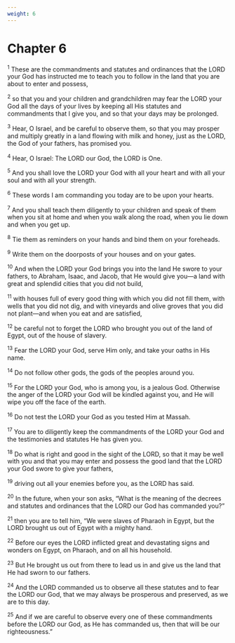 ```yaml
---
weight: 6
---
```


# Chapter 6

<sup>1</sup> These are the commandments and statutes and ordinances that the LORD your God has instructed me to teach you to follow in the land that you are about to enter and possess, 

<sup>2</sup> so that you and your children and grandchildren may fear the LORD your God all the days of your lives by keeping all His statutes and commandments that I give you, and so that your days may be prolonged. 

<sup>3</sup> Hear, O Israel, and be careful to observe them, so that you may prosper and multiply greatly in a land flowing with milk and honey, just as the LORD, the God of your fathers, has promised you. 

<sup>4</sup> Hear, O Israel: The LORD our God, the LORD is One. 

<sup>5</sup> And you shall love the LORD your God with all your heart and with all your soul and with all your strength. 

<sup>6</sup> These words I am commanding you today are to be upon your hearts. 

<sup>7</sup> And you shall teach them diligently to your children and speak of them when you sit at home and when you walk along the road, when you lie down and when you get up. 

<sup>8</sup> Tie them as reminders on your hands and bind them on your foreheads. 

<sup>9</sup> Write them on the doorposts of your houses and on your gates. 

<sup>10</sup> And when the LORD your God brings you into the land He swore to your fathers, to Abraham, Isaac, and Jacob, that He would give you—a land with great and splendid cities that you did not build, 

<sup>11</sup> with houses full of every good thing with which you did not fill them, with wells that you did not dig, and with vineyards and olive groves that you did not plant—and when you eat and are satisfied, 

<sup>12</sup> be careful not to forget the LORD who brought you out of the land of Egypt, out of the house of slavery. 

<sup>13</sup> Fear the LORD your God, serve Him only, and take your oaths in His name. 

<sup>14</sup> Do not follow other gods, the gods of the peoples around you. 

<sup>15</sup> For the LORD your God, who is among you, is a jealous God. Otherwise the anger of the LORD your God will be kindled against you, and He will wipe you off the face of the earth. 

<sup>16</sup> Do not test the LORD your God as you tested Him at Massah. 

<sup>17</sup> You are to diligently keep the commandments of the LORD your God and the testimonies and statutes He has given you. 

<sup>18</sup> Do what is right and good in the sight of the LORD, so that it may be well with you and that you may enter and possess the good land that the LORD your God swore to give your fathers, 

<sup>19</sup> driving out all your enemies before you, as the LORD has said. 

<sup>20</sup> In the future, when your son asks, “What is the meaning of the decrees and statutes and ordinances that the LORD our God has commanded you?” 

<sup>21</sup> then you are to tell him, “We were slaves of Pharaoh in Egypt, but the LORD brought us out of Egypt with a mighty hand. 

<sup>22</sup> Before our eyes the LORD inflicted great and devastating signs and wonders on Egypt, on Pharaoh, and on all his household. 

<sup>23</sup> But He brought us out from there to lead us in and give us the land that He had sworn to our fathers. 

<sup>24</sup> And the LORD commanded us to observe all these statutes and to fear the LORD our God, that we may always be prosperous and preserved, as we are to this day. 

<sup>25</sup> And if we are careful to observe every one of these commandments before the LORD our God, as He has commanded us, then that will be our righteousness.” 


